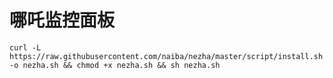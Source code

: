 # 哪吒监控面板

```shell
curl -L https://raw.githubusercontent.com/naiba/nezha/master/script/install.sh -o nezha.sh && chmod +x nezha.sh && sh nezha.sh
```

